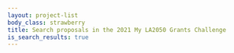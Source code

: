 ```yaml
---
layout: project-list
body_class: strawberry
title: Search proposals in the 2021 My LA2050 Grants Challenge
is_search_results: true
---
```

